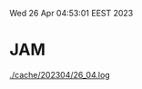 Wed 26 Apr 04:53:01 EEST 2023
# JAM
<a href='./cache/202304/26_04.log'>./cache/202304/26_04.log</a>
